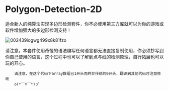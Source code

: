 # Polygon-Detection-2D
适合新人的纯算法实现多边形检测套件，你不必使用第三方库就可以为你的游戏或软件增加强大的多边形检测支持！

![002439iogwg499x8k81fzo](https://github.com/QiNuoTu/Polygon-Detection-2D/assets/76236817/0f91091c-37b1-4665-8dea-9107a17091c1)

请注意，本套件使用奇怪的语法编写任何语言都无法直接复制使用，你必须抄写到你自己使用的语言，这个过程中也可以了解到点与线的检测原理，自行拓展也可以玩的开心。

        请注意，在这个代码下array数组已1开头而并非传统的0开头，翻译到其他代码时注意修改
        o(*￣▽￣*)ブ

